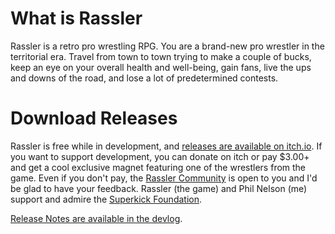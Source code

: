 # What is Rassler
Rassler is a retro pro wrestling RPG. You are a brand-new pro wrestler in the territorial era. Travel from town to town trying to make a couple of bucks, keep an eye on your overall health and well-being, gain fans, live the ups and downs of the road, and lose a lot of predetermined contests.

# Download Releases

Rassler is free while in development, and [releases are available on itch.io][link]. If you want to support development, you can donate on itch or pay $3.00+ and get a cool exclusive magnet featuring one of the wrestlers from the game. Even if you don't pay, the [Rassler Community][comm] is open to you and I'd be glad to have your feedback. Rassler (the game) and Phil Nelson (me) support and admire the [Superkick Foundation][superkick].

[Release Notes are available in the devlog][dev].

[dev]: https://philnelson.itch.io/rassler/devlog/ "Rassler Dev Log"
[link]: https://philnelson.itch.io/rassler "Rassler on itch.io"
[comm]: https://philnelson.itch.io/rassler/community "Rassler community"
[superkick]: http://www.superkickfoundation.org "Superkick Foundation"
